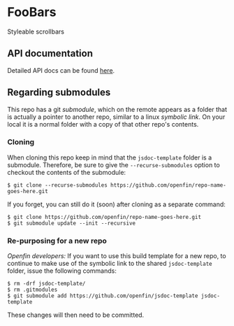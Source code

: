 # FooBars
Styleable scrollbars

## API documentation

Detailed API docs can be found [here](http://openfin.github.io/foobars/FooBar.html).

## Regarding submodules

This repo has a git _submodule_, which on the remote appears as a folder that
is actually a pointer to another repo, similar to a linux _symbolic link_. 
On your local it is a normal folder with a copy of that other repo's contents.

### Cloning

When cloning this repo keep in mind that the `jsdoc-template` folder is a submodule.
Therefore, be sure to give the `--recurse-submodules` option to checkout the
contents of the submodule:

```shell
$ git clone --recurse-submodules https://github.com/openfin/repo-name-goes-here.git
```

If you forget, you can still do it (soon) after cloning as a separate command:

```shell
$ git clone https://github.com/openfin/repo-name-goes-here.git
$ git submodule update --init --recursive
```

### Re-purposing for a new repo

_Openfin developers:_
If you want to use this build template for a new repo, to continue to make use
of the symbolic link to the shared `jsdoc-template` folder, issue the following
commands:

```shell
$ rm -drf jsdoc-template/
$ rm .gitmodules
$ git submodule add https://github.com/openfin/jsdoc-template jsdoc-template
 ```
 
 These changes will then need to be committed.
 
